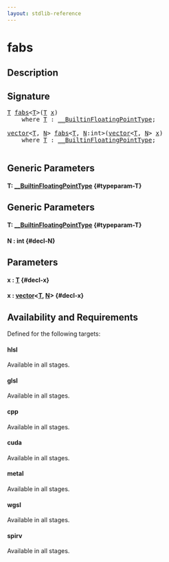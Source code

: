 ```yaml
---
layout: stdlib-reference
---
```


# fabs

## Description





## Signature 

<pre>
<a href="/stdlib-reference/global-decls/fabs#typeparam-T" class="code_type">T</a> <a href="/stdlib-reference/global-decls/fabs">fabs</a>&lt;<a href="/stdlib-reference/global-decls/fabs#typeparam-T" class="code_type">T</a>&gt;(<a href="/stdlib-reference/global-decls/fabs#typeparam-T" class="code_type">T</a> <a href="/stdlib-reference/global-decls/fabs#decl-x" class="code_param">x</a>)
    <span class='code_keyword'>where</span> <a href="/stdlib-reference/global-decls/fabs#typeparam-T" class="code_type">T</a> : <a href="/stdlib-reference/interfaces/BuiltinFloatingPointType/index">__BuiltinFloatingPointType</a>;

<a href="/stdlib-reference/types/vector/index">vector</a>&lt;<a href="/stdlib-reference/global-decls/fabs#typeparam-T" class="code_type">T</a>, <a href="/stdlib-reference/global-decls/fabs#decl-N" class="code_var">N</a>&gt; <a href="/stdlib-reference/global-decls/fabs">fabs</a>&lt;<a href="/stdlib-reference/global-decls/fabs#typeparam-T" class="code_type">T</a>, <a href="/stdlib-reference/global-decls/fabs#decl-N" class="code_var">N</a>:<span class="code_keyword">int</span>&gt;(<a href="/stdlib-reference/types/vector/index">vector</a>&lt;<a href="/stdlib-reference/global-decls/fabs#typeparam-T" class="code_type">T</a>, <a href="/stdlib-reference/global-decls/fabs#decl-N" class="code_var">N</a>&gt; <a href="/stdlib-reference/global-decls/fabs#decl-x" class="code_param">x</a>)
    <span class='code_keyword'>where</span> <a href="/stdlib-reference/global-decls/fabs#typeparam-T" class="code_type">T</a> : <a href="/stdlib-reference/interfaces/BuiltinFloatingPointType/index">__BuiltinFloatingPointType</a>;

</pre>

## Generic Parameters

#### T: [\_\_BuiltinFloatingPointType](/stdlib-reference/interfaces/BuiltinFloatingPointType/index) {#typeparam-T}

## Generic Parameters

#### T: [\_\_BuiltinFloatingPointType](/stdlib-reference/interfaces/BuiltinFloatingPointType/index) {#typeparam-T}
#### N  : int {#decl-N}

## Parameters

#### x  : [T](/stdlib-reference/global-decls/fabs#typeparam-T) {#decl-x}
#### x  : [vector](/stdlib-reference/types/vector/index)\<[T](/stdlib-reference/types/vector/index#typeparam-T), [N](/stdlib-reference/types/vector/index#decl-N)\> {#decl-x}

## Availability and Requirements

Defined for the following targets:

#### hlsl
Available in all stages.

#### glsl
Available in all stages.

#### cpp
Available in all stages.

#### cuda
Available in all stages.

#### metal
Available in all stages.

#### wgsl
Available in all stages.

#### spirv
Available in all stages.




